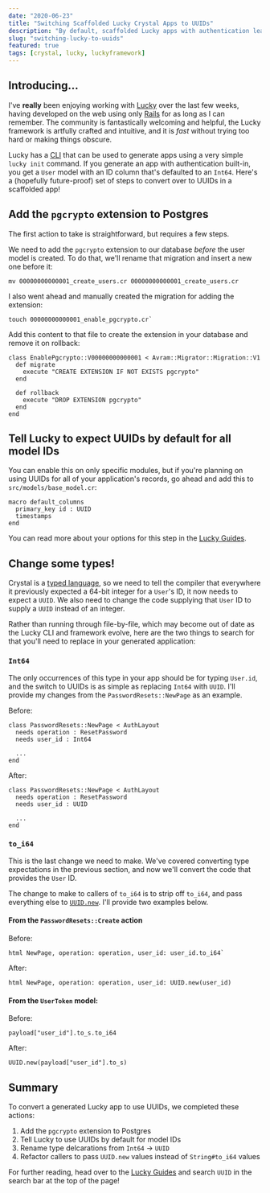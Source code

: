 ```yaml
---
date: "2020-06-23"
title: "Switching Scaffolded Lucky Crystal Apps to UUIDs"
description: "By default, scaffolded Lucky apps with authentication lean on `Int64` types for user IDs, but there's often a compelling case for switching to UUIDs from the get-go."
slug: "switching-lucky-to-uuids"
featured: true
tags: [crystal, lucky, luckyframework]
---
```


## Introducing...

I've **really** been enjoying working with [Lucky](https://github.com/luckyframework/lucky) over the last few weeks, having developed on the web using only [Rails](https://github.com/rails/rails) for as long as I can remember. The community is fantastically welcoming and helpful, the Lucky framework is artfully crafted and intuitive, and it is _fast_ without trying too hard or making things obscure.

Lucky has a [CLI](https://github.com/luckyframework/lucky_cli) that can be used to generate apps using a very simple `lucky init` command. If you generate an app with authentication built-in, you get a `User` model with an ID column that's defaulted to an `Int64`. Here's a (hopefully future-proof) set of steps to convert over to UUIDs in a scaffolded app!

## Add the `pgcrypto` extension to Postgres

The first action to take is straightforward, but requires a few steps.

We need to add the `pgcrypto` extension to our database _before_ the user model is created. To do that, we'll rename that migration and insert a new one before it:

```shell
mv 00000000000001_create_users.cr 00000000000001_create_users.cr
```

I also went ahead and manually created the migration for adding the extension:

```shell
touch 00000000000001_enable_pgcrypto.cr`
```

Add this content to that file to create the extension in your database and remove it on rollback:

```crystal
class EnablePgcrypto::V00000000000001 < Avram::Migrator::Migration::V1
  def migrate
    execute "CREATE EXTENSION IF NOT EXISTS pgcrypto"
  end

  def rollback
    execute "DROP EXTENSION pgcrypto"
  end
end
```

## Tell Lucky to expect UUIDs by default for all model IDs

You can enable this on only specific modules, but if you're planning on using UUIDs for all of your application's records, go ahead and add this to `src/models/base_model.cr`:

```crystal
macro default_columns
  primary_key id : UUID
  timestamps
end
```

You can read more about your options for this step in the [Lucky Guides](https://luckyframework.org/guides/database/models#setting-the-primary-key).

## Change some types!

Crystal is a [typed language](https://en.wikipedia.org/wiki/Type_system), so we need to tell the compiler that everywhere it previously expected a 64-bit integer for a `User`'s ID, it now needs to expect a `UUID`. We also need to change the code supplying that `User` ID to supply a `UUID` instead of an integer.

Rather than running through file-by-file, which may become out of date as the Lucky CLI and framework evolve, here are the two things to search for that you'll need to replace in your generated application:

### `Int64`

The only occurrences of this type in your app should be for typing `User.id`, and the switch to UUIDs is as simple as replacing `Int64` with `UUID`. I'll provide my changes from the `PasswordResets::NewPage` as an example.

Before:

```crystal
class PasswordResets::NewPage < AuthLayout
  needs operation : ResetPassword
  needs user_id : Int64

  ...
end
```

After:

```crystal
class PasswordResets::NewPage < AuthLayout
  needs operation : ResetPassword
  needs user_id : UUID

  ...
end
```

### `to_i64`

This is the last change we need to make. We've covered converting type expectations in the previous section, and now we'll convert the code that provides the `User` ID.

The change to make to callers of `to_i64` is to strip off `to_i64`, and pass everything else to [`UUID.new`](<https://crystal-lang.org/api/0.35.1/UUID.html#new(value:String,variant=nil,version=nil)-class-method>). I'll provide two examples below.

#### From the `PasswordResets::Create` action

Before:

```crystal
html NewPage, operation: operation, user_id: user_id.to_i64`
```

After:

```crystal
html NewPage, operation: operation, user_id: UUID.new(user_id)
```

#### From the `UserToken` model:

Before:

```crystal
payload["user_id"].to_s.to_i64
```

After:

```crystal
UUID.new(payload["user_id"].to_s)
```

## Summary

To convert a generated Lucky app to use UUIDs, we completed these actions:

1. Add the `pgcrypto` extension to Postgres
1. Tell Lucky to use UUIDs by default for model IDs
1. Rename type delcarations from `Int64` -> `UUID`
1. Refactor callers to pass `UUID.new` values instead of `String#to_i64` values

For further reading, head over to the [Lucky Guides](https://luckyframework.org/) and search `UUID` in the search bar at the top of the page!

